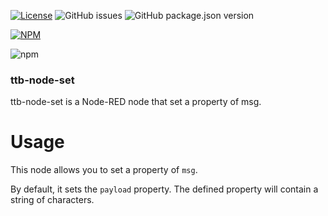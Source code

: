 [![License](https://img.shields.io/badge/license-WTFPL-blue.svg)](http://www.wtfpl.net/)
![GitHub issues](https://img.shields.io/github/issues-raw/thethingbox/ttb-node-set.svg)
![GitHub package.json version](https://img.shields.io/github/package-json/v/thethingbox/ttb-node-set.svg)

[![NPM](https://nodei.co/npm/ttb-node-set.png)](https://nodei.co/npm/ttb-node-set/)

![npm](https://img.shields.io/npm/v/ttb-node-set.svg)

### ttb-node-set

ttb-node-set is a Node-RED node that set a property of msg.

# Usage

<p>
  This node allows you to set a property of <code>msg</code>.
</p>
<p>
  By default, it sets the <code>payload</code> property.
  The defined property will contain a string of characters.
</p>
